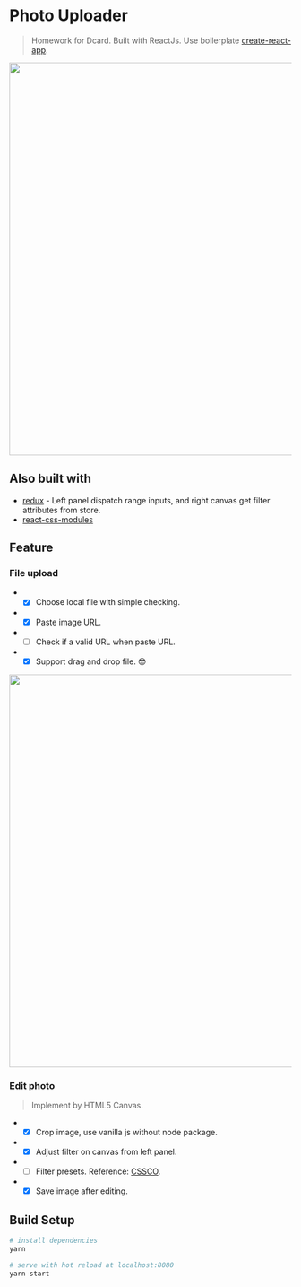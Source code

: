 # Photo Uploader

> Homework for Dcard. Built with ReactJs. Use boilerplate
[create-react-app](https://github.com/facebook/create-react-app).
<p align="center">
  <a>
    <img src="https://i.imgur.com/F2eiftg.jpg" width="700px">
  </a>
</p>

## Also built with
- [redux](https://github.com/reactjs/redux) - Left panel dispatch range inputs, and right canvas get filter attributes from store.
- [react-css-modules](https://github.com/gajus/react-css-modules)

## Feature
### File upload
- - [x] Choose local file with simple checking.
- - [x] Paste image URL.
- - [ ] Check if a valid URL when paste URL.
- - [x] Support drag and drop file. 😎

<p align="center">
  <a>
    <img src="https://i.imgur.com/2g1lD4Z.png" width="700px">
  </a>
</p>

### Edit photo
> Implement by HTML5 Canvas.
- - [x] Crop image, use vanilla js without node package.
- - [x] Adjust filter on canvas from left panel.
- - [ ] Filter presets. Reference: [CSSCO](http://www.cssco.co/).
- - [x] Save image after editing.

## Build Setup

``` bash
# install dependencies
yarn

# serve with hot reload at localhost:8080
yarn start
```
